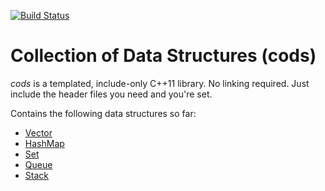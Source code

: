 [![Build Status](https://travis-ci.org/netromdk/cods.svg?branch=master)](https://travis-ci.org/netromdk/cods)

# Collection of Data Structures (cods)
*cods* is a templated, include-only C++11 library. No linking required. Just include the header files you need and you're set.

Contains the following data structures so far:
- [Vector](cods/Vector.h "Vector")
- [HashMap](cods/HashMap.h "HashMap")
- [Set](cods/Set.h "Set")
- [Queue](cods/Queue.h "Queue")
- [Stack](cods/Stack.h "Stack")
